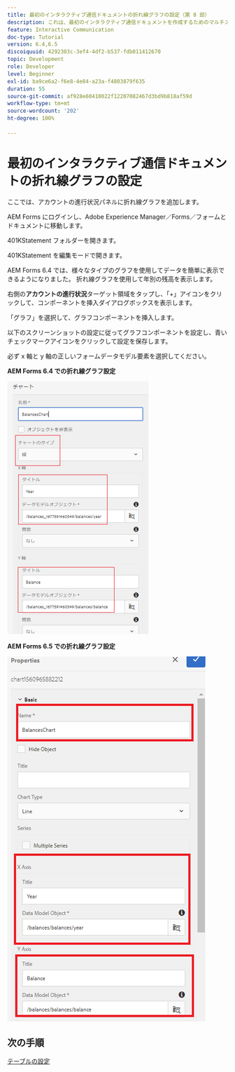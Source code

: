 ```yaml
---
title: 最初のインタラクティブ通信ドキュメントの折れ線グラフの設定（第 8 部）
description: これは、最初のインタラクティブ通信ドキュメントを作成するためのマルチステップチュートリアルの第 8 部です。 ここでは、アカウントの進行状況パネルに折れ線グラフを追加します。
feature: Interactive Communication
doc-type: Tutorial
version: 6.4,6.5
discoiquuid: 4292303c-3ef4-4df2-b537-fdb011412670
topic: Development
role: Developer
level: Beginner
exl-id: ba9ce6a2-f6e8-4e84-a23a-f4803879f635
duration: 55
source-git-commit: af928e60410022f12207082467d3bd9b818af59d
workflow-type: tm+mt
source-wordcount: '202'
ht-degree: 100%

---
```


# 最初のインタラクティブ通信ドキュメントの折れ線グラフの設定

ここでは、アカウントの進行状況パネルに折れ線グラフを追加します。

AEM Forms にログインし、Adobe Experience Manager／Forms／フォームとドキュメントに移動します。

401KStatement フォルダーを開きます。

401KStatement を編集モードで開きます。

AEM Forms 6.4 では、様々なタイプのグラフを使用してデータを簡単に表示できるようになりました。 折れ線グラフを使用して年別の残高を表示します。

右側の&#x200B;**アカウントの進行状況**&#x200B;ターゲット領域をタップし、「+」アイコンをクリックして、コンポーネントを挿入ダイアログボックスを表示します。

「グラフ」を選択して、グラフコンポーネントを挿入します。

以下のスクリーンショットの設定に従ってグラフコンポーネントを設定し、青いチェックマークアイコンをクリックして設定を保存します。

必ず x 軸と y 軸の正しいフォームデータモデル要素を選択してください。

**AEM Forms 6.4 での折れ線グラフ設定**

![linechart64](assets/linechart.png)

**AEM Forms 6.5 での折れ線グラフ設定**

![linechart64](assets/linechart65.PNG)

## 次の手順

[テーブルの設定](./partnine.md)
